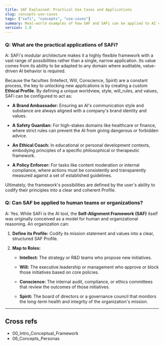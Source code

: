 ```yaml
---
title: SAF Explained: Practical Use Cases and Applications
slug: concepts-use-cases
tags: ["safi", "concepts", "use-cases"]
summary: Real-world examples of how SAF and SAFi can be applied to AI chatbots, healthcare, finance, and human organizations.
version: 1.0
---
```


### **Q:** What **are the practical applications of SAFi?**

A: SAFi's modular architecture makes it a highly flexible framework with a vast range of possibilities rather than a single, narrow application. Its value comes from its ability to be adapted to any domain where auditable, value-driven AI behavior is required.

Because the faculties (Intellect, Will, Conscience, Spirit) are a constant process, the key to unlocking new applications is by creating a custom **Ethical Profile**. By defining a unique worldview, style, will\_rules, and values, SAFi can be configured to act as:

*   **A Brand Ambassador:** Ensuring an AI's communication style and substance are always aligned with a company's brand identity and values.
    
*   **A Safety Guardian:** For high-stakes domains like healthcare or finance, where strict rules can prevent the AI from giving dangerous or forbidden advice.
    
*   **An Ethical Coach:** In educational or personal development contexts, embodying principles of a specific philosophical or therapeutic framework.
    
*   **A Policy Enforcer:** For tasks like content moderation or internal compliance, where actions must be consistently and transparently measured against a set of established guidelines.
    

Ultimately, the framework's possibilities are defined by the user's ability to codify their principles into a clear and coherent Profile.

### **Q: Can SAF be applied to human teams or organizations?**

A: Yes. While SAFi is the AI tool, the **Self-Alignment Framework (SAF)** itself was originally conceived as a model for human and organizational reasoning. An organization can:

1.  **Define its Profile:** Codify its mission statement and values into a clear, structured SAF Profile.
    
2.  **Map to Roles:**
    
    *   **Intellect:** The strategy or R&D teams who propose new initiatives.
        
    *   **Will:** The executive leadership or management who approve or block those initiatives based on core policies.
        
    *   **Conscience:** The internal audit, compliance, or ethics committees that review the outcomes of those initiatives.
        
    *   **Spirit:** The board of directors or a governance council that monitors the long-term health and integrity of the organization's mission.
        

---
## Cross refs
- 00_Intro_Conceptual_Framework
- 06_Concepts_Personas
